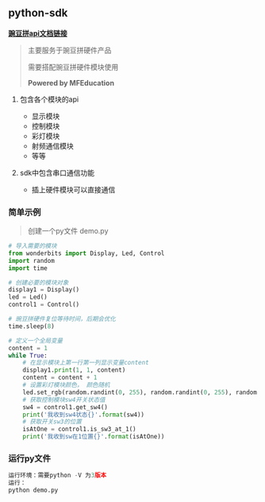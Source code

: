 ## python-sdk

**[豌豆拼api文档链接](http://doc.wonderbits.cn/)**

> 主要服务于豌豆拼硬件产品
>
> 需要搭配豌豆拼硬件模块使用
>
> **Powered by MFEducation**

1. 包含各个模块的api
    * 显示模块
    * 控制模块
    * 彩灯模块
    * 射频通信模块
    * 等等

2. sdk中包含串口通信功能
    * 插上硬件模块可以直接通信


### 简单示例
> 创建一个py文件 demo.py

```python
# 导入需要的模块
from wonderbits import Display, Led, Control
import random
import time

# 创建必要的模块对象
display1 = Display()
led = Led()
control1 = Control()

# 豌豆拼硬件复位等待时间，后期会优化
time.sleep(8)

# 定义一个全局变量
content = 1
while True:
    # 在显示模块上第一行第一列显示变量content
    display1.print(1, 1, content)
    content = content + 1
    # 设置彩灯模块颜色， 颜色随机
    led.set_rgb(random.randint(0, 255), random.randint(0, 255), random.randint(0, 255))
    # 获取控制模块sw4开关状态值
    sw4 = control1.get_sw4()
    print('我收到sw4状态{}'.format(sw4))
    # 获取开关sw3的位置
    isAtOne = control1.is_sw3_at_1()
    print('我收到sw在1位置{}'.format(isAtOne))
```

### 运行py文件
```python
运行环境：需要python -V 为3版本
运行：
python demo.py
```
